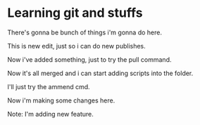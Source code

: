 # Learning git and stuffs

There's gonna be bunch of things i'm gonna do here.

This is new edit, just so i can do new publishes.

Now i've added something, just to try the pull command.

Now it's all merged and i can start adding scripts into the folder.

I'll just try the ammend cmd.

Now i'm making some changes here.

Note: I'm adding new feature.
